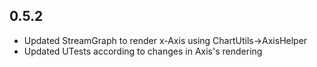 ## 0.5.2
* Updated StreamGraph to render x-Axis using ChartUtils->AxisHelper
* Updated UTests according to changes in Axis's rendering 